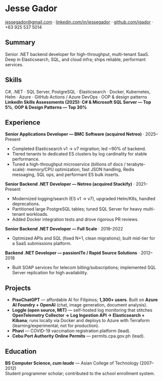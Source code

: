 # Jesse Gador
[jessegador@gmail.com](mailto:jessegador@gmail.com) · [linkedin.com/in/jessegador](https://linkedin.com/in/jessegador) · [github.com/jgador](https://github.com/jgador) · +63 925 537 5014

## Summary
Senior .NET backend developer for high-throughput, multi-tenant SaaS. Deep in Elasticsearch, SQL, and cloud infra; ships reliable, performant services.

## Skills
C#, .NET · SQL Server, PostgreSQL · Elasticsearch · Docker, Kubernetes, Helm · Azure · GitHub Actions / Azure DevOps · OOP & design patterns  
**LinkedIn Skills Assessments (2025):** **C# & Microsoft SQL Server — Top 5%**, **OOP & Design Patterns — Top 30%**

## Experience

**Senior Applications Developer — BMC Software (acquired Netreo)** · 2025–Present  
- Completed Elasticsearch v1 → v7 migration; led ~90% of backend.  
- Tiered tenants to dedicated ES clusters by log cardinality for stable performance.  
- Tuned a high-throughput microservice (billions of docs / terabyte-scale): memory/CPU optimization, fast JSON handling, Redis messaging, SQL ops, and performant ES bulk inserts.

**Senior Backend .NET Developer — Netreo (acquired Stackify)** · 2021–Present
- Modernized logging/search (ES v1 → v7), upgraded Helm/K8s, handled deprecations.  
- Partitioned large PostgreSQL tables; tuned SQL Server for heavy multi-tenant workloads.  
- Added Docker integration tests and drove rigorous PR reviews.

**Senior Backend .NET Developer — Full Scale** · 2018–2022  
- Optimized APIs and SQL (fixed N+1, clean migrations); built mid-tier for a SaaS submissions platform.

**Backend .NET Developer — passionITe / Rapid Source Solutions** · 2012–2018  
- Built SOAP services for telecom billing/subscriptions; implemented SQL Server replication for high availability.

## Projects
- **PisoChatGPT** — affordable AI for Filipinos; **1,300+ users**. Built on **Azure AI Foundry + OpenAI** (chat, image generation, document analysis).  
- **Loggle (open source, MIT)** — self-hosted log monitoring that stitches **OpenTelemetry Collector → Log Ingestion API → Elasticsearch + Kibana**; runs locally via Docker and deploys to Azure with Terraform (learning/experimental; not for production).  
- **Phavi** — COVID-19 vaccination registration platform (lead).  
- **Cebu Port Authority Online Permits** — permits.cpa.gov.ph (lead).

## Education
**BS Computer Science, _cum laude_** — Asian College of Technology (2007–2012)  
Student programmer scholar; contributed to the school enrollment system.
